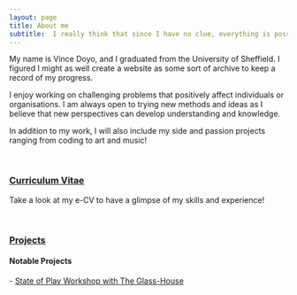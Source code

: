 ```yaml
---
layout: page
title: About me
subtitle:  I really think that since I have no clue, everything is possible
---
```


My name is Vince Doyo, and I graduated from the University of Sheffield. I figured I might as well create a website as some sort of archive to keep a record of my progress. 

I enjoy working on challenging problems that positively affect individuals or organisations. I am always open to trying new methods and ideas as I believe that new perspectives can develop understanding and knowledge.

In addition to my work, I will also include my side and passion projects ranging from coding to art and music!

&nbsp;
&nbsp;

### <ins> [Curriculum Vitae](https://vincedoyo.xyz/cv) <ins/>
Take a look at my e-CV to have a glimpse of my skills and experience!

&nbsp;
&nbsp;

### <ins> [Projects](https://vincedoyo.xyz/projects) <ins>
#### Notable Projects
\- [State of Play Workshop with The Glass-House](https://vincedoyo.xyz/2022-08-31-The-Glass-House/)

&nbsp;
